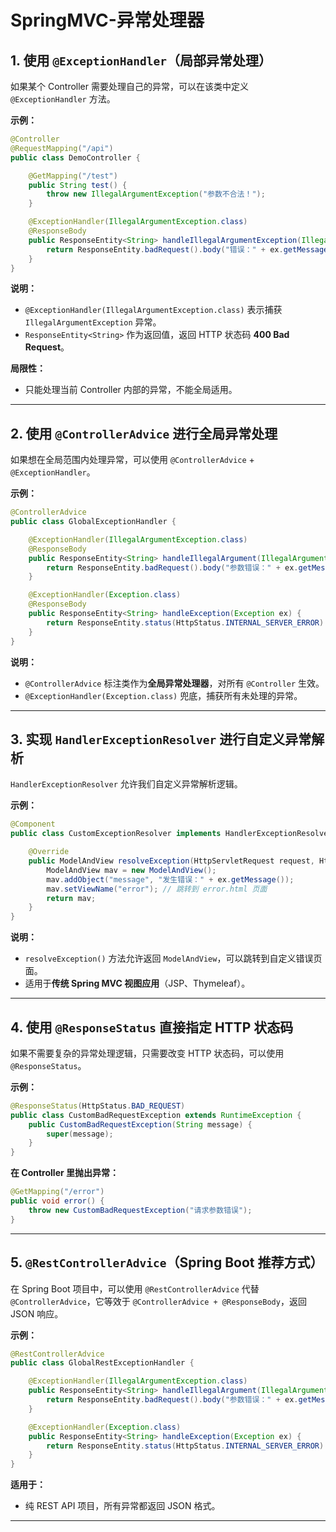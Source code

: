 # SpringMVC-异常处理器

## **1. 使用 `@ExceptionHandler`（局部异常处理）**
如果某个 Controller 需要处理自己的异常，可以在该类中定义 `@ExceptionHandler` 方法。

**示例：**
```java
@Controller
@RequestMapping("/api")
public class DemoController {

    @GetMapping("/test")
    public String test() {
        throw new IllegalArgumentException("参数不合法！");
    }

    @ExceptionHandler(IllegalArgumentException.class)
    @ResponseBody
    public ResponseEntity<String> handleIllegalArgumentException(IllegalArgumentException ex) {
        return ResponseEntity.badRequest().body("错误：" + ex.getMessage());
    }
}
```
**说明：**
- `@ExceptionHandler(IllegalArgumentException.class)` 表示捕获 `IllegalArgumentException` 异常。
- `ResponseEntity<String>` 作为返回值，返回 HTTP 状态码 **400 Bad Request**。

**局限性：**
- 只能处理当前 Controller 内部的异常，不能全局适用。

---

## **2. 使用 `@ControllerAdvice` 进行全局异常处理**
如果想在全局范围内处理异常，可以使用 `@ControllerAdvice` + `@ExceptionHandler`。

**示例：**
```java
@ControllerAdvice
public class GlobalExceptionHandler {

    @ExceptionHandler(IllegalArgumentException.class)
    @ResponseBody
    public ResponseEntity<String> handleIllegalArgument(IllegalArgumentException ex) {
        return ResponseEntity.badRequest().body("参数错误：" + ex.getMessage());
    }

    @ExceptionHandler(Exception.class)
    @ResponseBody
    public ResponseEntity<String> handleException(Exception ex) {
        return ResponseEntity.status(HttpStatus.INTERNAL_SERVER_ERROR).body("服务器内部错误：" + ex.getMessage());
    }
}
```
**说明：**
- `@ControllerAdvice` 标注类作为**全局异常处理器**，对所有 `@Controller` 生效。
- `@ExceptionHandler(Exception.class)` 兜底，捕获所有未处理的异常。

---

## **3. 实现 `HandlerExceptionResolver` 进行自定义异常解析**
`HandlerExceptionResolver` 允许我们自定义异常解析逻辑。

**示例：**
```java
@Component
public class CustomExceptionResolver implements HandlerExceptionResolver {

    @Override
    public ModelAndView resolveException(HttpServletRequest request, HttpServletResponse response, Object handler, Exception ex) {
        ModelAndView mav = new ModelAndView();
        mav.addObject("message", "发生错误：" + ex.getMessage());
        mav.setViewName("error"); // 跳转到 error.html 页面
        return mav;
    }
}
```
**说明：**
- `resolveException()` 方法允许返回 `ModelAndView`，可以跳转到自定义错误页面。
- 适用于**传统 Spring MVC 视图应用**（JSP、Thymeleaf）。

---

## **4. 使用 `@ResponseStatus` 直接指定 HTTP 状态码**
如果不需要复杂的异常处理逻辑，只需要改变 HTTP 状态码，可以使用 `@ResponseStatus`。

**示例：**
```java
@ResponseStatus(HttpStatus.BAD_REQUEST)
public class CustomBadRequestException extends RuntimeException {
    public CustomBadRequestException(String message) {
        super(message);
    }
}
```
**在 Controller 里抛出异常：**
```java
@GetMapping("/error")
public void error() {
    throw new CustomBadRequestException("请求参数错误");
}
```


---

## **5. `@RestControllerAdvice`（Spring Boot 推荐方式）**
在 Spring Boot 项目中，可以使用 `@RestControllerAdvice` 代替 `@ControllerAdvice`，它等效于 `@ControllerAdvice + @ResponseBody`，返回 JSON 响应。

**示例：**
```java
@RestControllerAdvice
public class GlobalRestExceptionHandler {

    @ExceptionHandler(IllegalArgumentException.class)
    public ResponseEntity<String> handleIllegalArgument(IllegalArgumentException ex) {
        return ResponseEntity.badRequest().body("参数错误：" + ex.getMessage());
    }

    @ExceptionHandler(Exception.class)
    public ResponseEntity<String> handleException(Exception ex) {
        return ResponseEntity.status(HttpStatus.INTERNAL_SERVER_ERROR).body("服务器错误：" + ex.getMessage());
    }
}
```
**适用于：**
- 纯 REST API 项目，所有异常都返回 JSON 格式。

---
